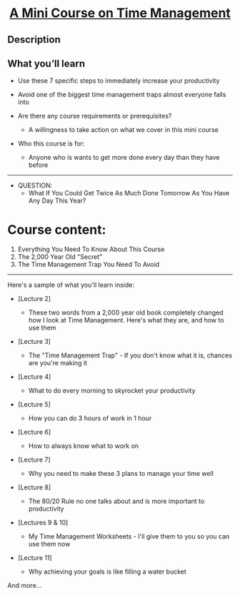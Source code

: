 <h1 align="center"> 

  [A Mini Course on Time Management](https://www.udemy.com/course/manageyourtime/learn/lecture/4770560) 

</h1>

## Description

## What you’ll learn
- Use these 7 specific steps to immediately increase your productivity
- Avoid one of the biggest time management traps almost everyone falls into

- Are there any course requirements or prerequisites?
  - A willingness to take action on what we cover in this mini course

- Who this course is for:
  - Anyone who is wants to get more done every day than they have before

---

- QUESTION: 
  - What If You Could Get Twice As Much Done Tomorrow As You Have Any Day This Year?

# Course content:
1. Everything You Need To Know About This Course
2. The 2,000 Year Old "Secret"
3. The Time Management Trap You Need To Avoid

---

Here's a sample of what you'll learn inside:

- [Lecture 2] 
  - These two words from a 2,000 year old book completely changed how I look at Time Management. Here's what they are, and how to use them 

- [Lecture 3] 
  - The "Time Management Trap" - If you don't know what it is, chances are you're making it 

- [Lecture 4] 
  - What to do every morning to skyrocket your productivity 

- [Lecture 5] 
  - How you can do 3 hours of work in 1 hour 

- [Lecture 6] 
  - How to always know what to work on 

- [Lecture 7] 
  - Why you need to make these 3 plans to manage your time well 

- [Lecture 8] 
  - The 80/20 Rule no one talks about and is more important to productivity 

- [Lectures 9 & 10] 
  - My Time Management Worksheets - I'll give them to you so you can use them now 

- [Lecture 11] 
  - Why achieving your goals is like filling a water bucket 

And more...

